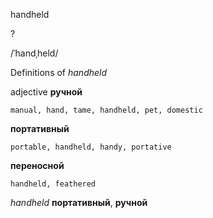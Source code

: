 handheld

?

/ˈhandˌheld/

Definitions of _handheld_

adjective
**ручной**

    manual, hand, tame, handheld, pet, domestic
**портативный**

    portable, handheld, handy, portative
**переносной**

    handheld, feathered

_handheld_
**портативный**, **ручной**